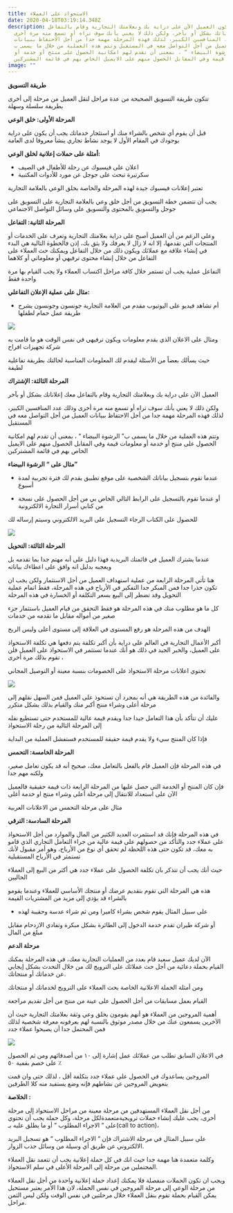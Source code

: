 ```yaml
---
title: الاستحواذ على العملاء
date: 2020-04-18T03:19:14.348Z
description: قد يكون العميل الآن على دراية بك وبعلامتك التجارية وقام بالتفاعل
  معك إعلاناتك بشكل أو بآخر، ولكن ذلك لا يعني بأنك سوف تراه أو تسمع منه مرة أخرى
  وذلك عدد المنافسين الكبير، لذلك فهذه المرحلة مهمة جدا من أجل الاحتفاظ ببيانات
  العميل من أجل التواصل معه في المستقبل وتتم هذه العملية من خلال ما يسمى ب”
  الرشوة البيضاء “ ، بمعنى أن تقدم لهم امكانية الحصول على منتج أو خدمة أو
  معلومات قيمة وفي المقابل الحصول منهم على الايميل الخاص بهم في قائمة المشتركين
image: ""
---
```

**طريقة التسويق**



تتكون طريقة التسويق الصحيحة من عدة مراحل لنقل العميل من مرحلة إلى أخرى بطريقة سلسلة وسهلة



**المرحلة الأولى: خلق الوعي**



قبل أن يقوم أي شخص بالشراء منك أو استئجار خدماتك يجب أن يكون على دراية بوجودك في المقام الأول لا يوجد نشاط تجاري ينشأ معروفا لدى العامة



**أمثلة على حملات إعلانية لخلق الوعي:**



* اعلان على فيسبوك عن رحلة للأطفال في الصيف
* سكرتيرة تبحث على جوجل عن مورد للأدوات المكتبية





تعتبر إعلانات فيسبوك جيدة لهذه المرحلة والخاصة بخلق الوعي بالعلامة التجارية



يجب أن تتضمن خطة التسويق من أجل خلق وعي بالعلامة التجارية على التسويق على جوجل والتسويق بالمحتوى والتسويق على وسائل التواصل الاجتماعي



**المرحلة الثانية: التفاعل**



وعلى الرغم من أن العميل أصبح على دراية بعلامتك التجارية وتعرف على الخدمات أو المنتجات التي تقدمها، إلا انه لا زال لا يعرفك ولا يثق بك، إذن فالخطوة التالية هي البدء في إنشاء علاقة مع عملائك ويكون ذلك من خلال التفاعل ويمكنك حث العملاء على التفاعل من خلال إنشاء محتوى ترفيهي أو معلوماتي أو كلاهما



التفاعل عملية يجب أن تستمر خلال كافة مراحل اكتساب العملاء ولا يجب القيام بها مرة واحدة فقط



**مثال على عملية الإعلان التفاعلي:**



* أم تشاهد فيديو على اليوتيوب مقدم من العلامة التجارية جونسون وجونسون يشرح طريقة عمل حمام لطفلها



![](https://lh5.googleusercontent.com/7KG1kJN2AJWxgQEtU6cE5rOdLsNnwZwQrwfr0VOGLf0_NZW1eNFJ2iSJMoaMlCjmtv23_8sPYkfPuCzS8mYH6vBGWxYlO066GaPO9ioyjihZHnxW71I6eeJ5W-ECHDw6a0xl_e8)







ومثال على الاعلان الذي يقدم معلومات ويكون ترفيهي في نفس الوقت هو ما قامت به شركة تجهيزات افراح



حيث يسألك بعضاً من الأسئلة ليقدم لك المعلومات المناسبة لحالتك بطريقة تفاعلية لطيفة







**المرحلة الثالثة: الإشتراك**



العميل الآن على دراية بك وبعلامتك التجارية وقام بالتفاعل معك إعلاناتك بشكل أو بآخر



ولكن ذلك لا يعني بأنك سوف تراه أو تسمع منه مرة أخرى وذلك عدد المنافسين الكبير، لذلك فهذه المرحلة مهمة جدا من أجل الاحتفاظ ببيانات العميل من أجل التواصل معه في المستقبل



وتتم هذه العملية من خلال ما يسمى ب” الرشوة البيضاء “ ، بمعنى أن تقدم لهم امكانية الحصول على منتج أو خدمة أو معلومات قيمة وفي المقابل الحصول منهم على الايميل الخاص بهم في قائمة المشتركين



**مثال على “ الرشوة البيضاء”**



* عندما تقوم بتسجيل بياناتك الشخصية على موقع تطبيق يقدم لك فترة تجربية لمدة أسبوع



* أو عندما تقوم بالتسجيل على الرابط التالي الخاص بي من أجل الحصول على نسخة من كتابي أسرار التجارة الالكترونية



للحصول على الكتاب الرجاء التسجيل على البريد الالكتروني وسيتم إرساله لك







![](https://lh3.googleusercontent.com/NSBzVdyK2QKco57C8TKYtf-axa0GhMzWtMuUVkinuivy0MxyFV7_RJO354GlSK8iuLUCPv95l5Ya_BnBc5zbRvbaX8tVZEHHdQ4E0nsbF_UEsHwEIfrRgNi2rtoZt7GMedBCLLo)



**المرحلة الثالثة: التحويل**



عندما يشترك العميل في قائمتك البريدية فهذا دليل على أنه مهتم جدا بما تقدمه بل ويعجبه بدليل انه وافق على اعطاءك بياناته



هنا تأتي المرحلة الرابعة من عملية استهداف العميل من أجل الاستثمار ولكن يجب ان تكون حذرا جدا فمن المبكر جدا التفكير في الأرباح في هذه المرحلة، فقط اتمام عملية التحويل وقد تضطر إلى البيع بسعر التكلفة أو الخسارة في هذه المرحلة



كل ما هو مطلوب منك في هذه المرحلة هو فقط التحقق من قيام العميل باستثمار جزء صغير من أمواله مقابل ما تقدمه من خدمات



الهدف من هذه المرحلة هو رفع المستوى في العلاقة إلى مستوى أعلى وليس الربح



أكبر الأعمال التجارية في العالم على دراية بأن أكبر تكلفة يتم دفعها هي تكلفة الاستحواذ على العميل، والخبر الجيد في ذلك هو أنك عندما تستثمر في الاستحواذ على العميل فلن تقوم بذلك مرة أخرى ،



تحتوي اعلانات مرحلة الاستحواذ على الخصومات بنسبة معينة أو التوصيل المجاني



![](https://lh4.googleusercontent.com/tMIxZHAiuaZpeNTSp_rBDBVKltuWKmwCe33NWR1fgrEf3bdEgqX5ujqQ8r_utYT_K5gcWjoXhURX_8sVOaGwEMnnJjxNIcevRpkTmzswnhoCFE07qPi4wBfDcgEjHg)



والفائدة من هذه الطريقة هي أنه بمجرد أن تستحوذ على العميل فمن السهل نقلهم إلى مرحلة أعلى وشراء منتج أكبر منك والقيام بذلك بشكل متكرر



عليك أن تتأكد بأن هذا التعامل جيدا جدا ويقدم قيمة عالية للمستخدم حتى تستطيع نقله إلى المرحلة التالية من رحلة الاستحواذ



فإذا كان المنتج سيء ولا يقدم قيمة حقيقة للمستخدم فستفشل العملية من البداية



**المرحلة الخامسة: التحمس**



في هذه المرحلة فإن العميل قام بالفعل بالتعامل معك، صحيح أنه قد يكون تعامل صغير، ولكنه مهم جدا



فإن كان المنتج أو الخدمة التي حصل عليها من المرحلة الرابعة ذات قيمة حقيقية فالعميل الآن على استعداد للانتقال إلى مرحلة أعلى وشراء منتج او خدمة أغلى



مثال على مرحلة التحمس من الاعلانات العربية





**المرحلة السادسة: الترقي**



في هذه المرحلة فإنك قد استثمرت العديد الكثير من المال والموارد من أجل الاستحواذ على عملاء جدد والتأكد من حصولهم على قيمة عالية من جراء التعامل التجاري الذي قامو به معك، قد تكون حتى هذه اللحظة لم تحقق أي نوع من الأرباح، وهو أمر مقبول لأنك تستمثر في الأرباح المستقبلية



حيث أنك يجب أن تتذكر بان تكلفة الحصول على عملاء جدد هي أكثر من البيع إلى العملاء الحاليين



هذه هي المرحلة التي تقوم بتقديم عرضك أو منتجك الأساسي للعملاء وعندما يقومو بالشراء قد يؤدي إلى مزيد من المشتريات القيمة



* على سبيل المثال يقوم شخص بشراء كاميرا ومن ثم شراء عدسة وحقيبة لهذه



أو شركة طيران تقدم خدمة الدخول إلى الطائرة بشكل مبكرة وتفادي الازدحام مقابل مبلغ من المال



**مرحلة الدعم**



الآن لديك عميل سعيد قام بعدد من العمليات التجارية معك، في هذه المرحلة يمكنك القيام بحملة دعائية من أجل حث عملائك على الترويج لك من خلال التحدث بشكل إيجابي عن خدماتك أو منتجاتك.



ومن أمثلة الحملة الاعلانية الخاصة بحث العملاء على الترويج لخدماتك أو منتجاتك

القيام بعمل مسابقات من أجل الحصول على عينة من منتج من أجل تقديم مراجعة



أهمية المروجين من العملاء هو أنهم يقومون بخلق وعي وثقة بعلامتك التجارية حيث أن الآخرين يسمعون عنك من خلال مصدر موثوق بالنسبة لهم بعرفونه معرفة شخصية لذلك فمن المحتمل جدا أن يصبحوا عملاء جدد



![](https://lh5.googleusercontent.com/RmE-4R85uLhuK5L_gboK4Bc8SYjP6ZOnUM9AmOJRHzCWDNHvZuYPWlmpT_vBM6f51U5FsuBL9HtukWImjOBimyQya-mFY650b5AYLzmHmQT5QFvAqTCTcVNJQjv38g)



في الاعلان السابق تطلب من عملائك عمل إشارة إلى ١٠ من أصدقائهم ومن ثم الحصول على خصم بقمية ٥٠ ٪



المروجين يساعدوك في الحصول على عملاء جدد بتكلفة أقل ، لذلك حتى وان قمت بتعويض المروجين عن نشاطهم فإنه وضع يستفيد منه كلا الطرفين



**الخلاصة :**



من أجل نقل العملاء المستهدفين من مرحلة معينة من مراحل الاستحواذ إلى مرحلة أخرى، يجب عليك إنشاء حملات ترويجيةمتعمدةلكل مرحلة، وكل حملة يجب أن تحتوي على “ الاجراء المطلوب “ أو ما يطلق عليه بـ(call to action)،



على سبيل المثال في مرحلة الاشتراك فإن “ الاجراء المطلوب “ هو تسجيل البريد الالكتروني عن طريق أي وسيلة من وسائل جذب الزوار.



وكلمة متعمدة هنا مهمة جدا حيث انك في كل حملة إعلانية يجب أن تتعمد نقل العملاء المحتملين من مرحلة إلى المرحلة الأعلى في سلم الاستحواذ.



ويجب ان تكون الحملات منفصلة فلا يمكنك إعداد حملة إعلانية واحدة من أجل نقل العملاء من مرحلة الوعي إلى مرحلة المروجين في نفس الحملة، لان هذا الأمر يعتبر مستحيل يمكن القيام بحملة تقوم بنقل العملاء خلال مرحلتين في نفس الوقت ولكن ليس الثمن مراحل.